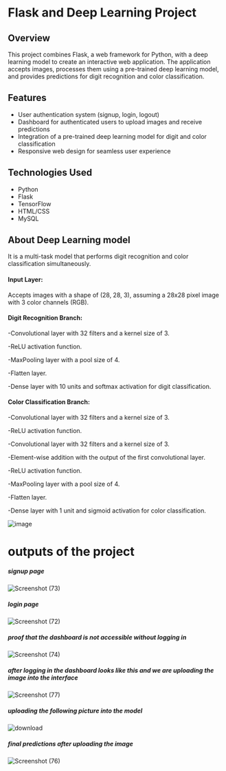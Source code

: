 # Flask and Deep Learning Project

## Overview

This project combines Flask, a web framework for Python, with a deep learning model to create an interactive web application. The application accepts images, processes them using a pre-trained deep learning model, and provides predictions for digit recognition and color classification.

## Features

- User authentication system (signup, login, logout)
- Dashboard for authenticated users to upload images and receive predictions
- Integration of a pre-trained deep learning model for digit and color classification
- Responsive web design for seamless user experience

## Technologies Used

- Python
- Flask
- TensorFlow
- HTML/CSS
- MySQL 

## About Deep Learning model 

It is a multi-task model that performs digit recognition and color classification simultaneously.


#### Input Layer: 
Accepts images with a shape of (28, 28, 3), assuming a 28x28 pixel image with 3 color channels (RGB).
#### Digit Recognition Branch:
-Convolutional layer with 32 filters and a kernel size of 3.


-ReLU activation function.


-MaxPooling layer with a pool size of 4.


-Flatten layer.


-Dense layer with 10 units and softmax activation for digit classification.

#### Color Classification Branch:


-Convolutional layer with 32 filters and a kernel size of 3.


-ReLU activation function.


-Convolutional layer with 32 filters and a kernel size of 3.


-Element-wise addition with the output of the first convolutional layer.


-ReLU activation function.


-MaxPooling layer with a pool size of 4.


-Flatten layer.


-Dense layer with 1 unit and sigmoid activation for color classification.



![image](https://github.com/Kedhar193/flask-and-dl-project/assets/115712936/335ee877-30f1-4b15-91f1-b778aaac5ff6)



# outputs of the project 

##### signup page

![Screenshot (73)](https://github.com/Kedhar193/flask-and-dl-project/assets/115712936/07ba3ddb-e793-4adc-bba4-cf43d28b019c)


##### login page

![Screenshot (72)](https://github.com/Kedhar193/flask-and-dl-project/assets/115712936/6c4dc7e3-017b-42b0-88ed-d63d9adb865c)

##### proof that the dashboard is not accessible without logging in 

![Screenshot (74)](https://github.com/Kedhar193/flask-and-dl-project/assets/115712936/98a623d9-b1f3-4c30-98da-abaeda1fc61c)

##### after logging in the dashboard looks like this and we are uploading the image into the interface

![Screenshot (77)](https://github.com/Kedhar193/flask-and-dl-project/assets/115712936/b3517105-7512-4fea-8387-01a32600e8ed)

##### uploading the following picture into the model 

![download](https://github.com/Kedhar193/flask-and-dl-project/assets/115712936/755b8c3a-2754-4545-aab0-11e75806c0c8)

##### final predictions after uploading the image 

![Screenshot (76)](https://github.com/Kedhar193/flask-and-dl-project/assets/115712936/a61d71c1-4257-4362-a9c2-292ac177ed15)
